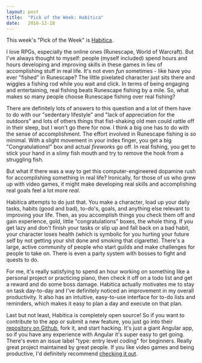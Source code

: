 ```yaml
---
layout: post
title:  "Pick of the Week: Habitica"
date:   2016-12-18
---
```


This week's "Pick of the Week" is [Habitica](https://habitica.com).

I love RPGs, especially the online ones (Runescape, World of Warcraft). But I've always thought to myself: people (myself included) spend hours and hours developing and improving skills in these games in lieu of accomplishing stuff in real life. It's not even *fun* sometimes - like have you ever "fished" in Runescape? The little pixelated character just sits there and wiggles a fishing rod while you wait and click. In terms of being engaging and entertaining, real fishing beats Runescape fishing by a mile. So, what makes so many people choose Runescape fishing over real fishing?

There are definitely lots of answers to this question and a lot of them have to do with our "sedentary lifestyle" and "lack of appreciation for the outdoors" and lots of others things that fist-shaking old men could rattle off in their sleep, but I won't go there for now. I think a big one has to do with the sense of accomplishment. The effort involved in Runescape fishing is *so* minimal. With a slight movement in your index finger, you get a big "Congratulations!" box and actual *fireworks* go off. In real fishing, you get to stick your hand in a slimy fish mouth and try to remove the hook from a struggling fish.

But what if there was a way to get this computer-engineered dopamine rush for accomplishing something in real life? Ironically, for those of us who grew up with video games, it might make developing real skills and accomplishing real goals feel a lot more *real*.

Habitica attempts to do just that. You make a character, load up your daily tasks, habits (good and bad), to-do's, goals, and anything else relevant to improving your life. Then, as you accomplish things you check them off and gain experience, gold, little "congratulations" boxes, the whole thing. If you get lazy and don't finish your tasks or slip up and fall back on a bad habit, your character loses health (which is symbolic for you hurting your future self by not getting your shit done and smoking that cigarette). There's a large, active community of people who start guilds and make challenges for people to take on. There is even a party system with bosses to fight and quests to do.

For me, it's really satisfying to spend an hour working on something like a personal project or practicing piano, then check it off on a todo list and get a reward and do some boss damage. Habitica actually motivates me to stay on task day-to-day and I've definitely noticed an improvement in my overall productivity. It also has an intuitive, easy-to-use interface for to-do lists and reminders, which makes it easy to plan a day and execute on that plan.

Last but not least, Habitica is completely open source! So if you want to contribute to the app or submit a new feature, you just go into their [repository on Github](https://github.com/HabitRPG/habitica), fork it, and start hacking. It's just a giant Angular app, so if you have any experience with Angular it's super easy to get going. There's even an issue label "type: entry level coding" for beginners. Really great project maintained by great people. If you like video games and being productive, I'd definitely recommend [checking it out](https://habitica.com).
